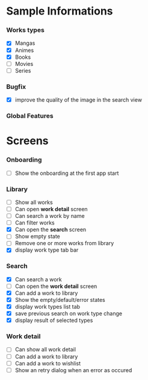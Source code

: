 # Sample Informations
### Works types
- [x] Mangas
- [x] Animes
- [x] Books
- [ ] Movies
- [ ] Series

### Bugfix
- [x] improve the quality of the image in the search view

### Global Features
 
# Screens
### Onboarding
- [ ] Show the onboarding at the first app start

### Library
- [ ] Show all works
- [ ] Can open **work detail** screen
- [ ] Can search a work by name
- [ ] Can filter works
- [x] Can open the **search** screen
- [ ] Show empty state
- [ ] Remove one or more works from library
- [x] display work type tab bar

### Search
- [x] Can search a work
- [ ] Can open the **work detail** screen
- [x] Can add a work to library
- [x] Show the empty/default/error states
- [x] display work types list tab
- [x] save previous search on work type change
- [x] display result of selected types

### Work detail
- [ ] Can show all work detail
- [ ] Can add a work to library
- [ ] Can add a work to wishlist
- [ ] Show an retry dialog when an error as occured
